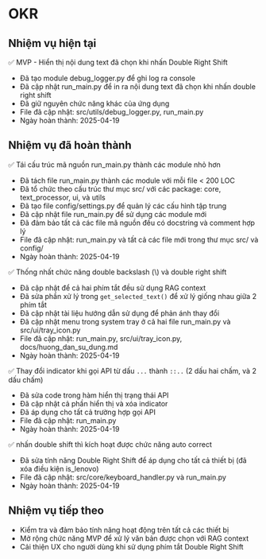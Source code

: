 # OKR

## Nhiệm vụ hiện tại

✅ MVP - Hiển thị nội dung text đã chọn khi nhấn Double Right Shift

-   Đã tạo module debug_logger.py để ghi log ra console
-   Đã cập nhật run_main.py để in ra nội dung text đã chọn khi nhấn double right shift
-   Đã giữ nguyên chức năng khác của ứng dụng
-   File đã cập nhật: src/utils/debug_logger.py, run_main.py
-   Ngày hoàn thành: 2025-04-19

## Nhiệm vụ đã hoàn thành

✅ Tái cấu trúc mã nguồn run_main.py thành các module nhỏ hơn

-   Đã tách file run_main.py thành các module với mỗi file < 200 LOC
-   Đã tổ chức theo cấu trúc thư mục src/ với các package: core, text_processor, ui, và utils
-   Đã tạo file config/settings.py để quản lý các cấu hình tập trung
-   Đã cập nhật file run_main.py để sử dụng các module mới
-   Đã đảm bảo tất cả các file mã nguồn đều có docstring và comment hợp lý
-   File đã cập nhật: run_main.py và tất cả các file mới trong thư mục src/ và config/
-   Ngày hoàn thành: 2025-04-19

✅ Thống nhất chức năng double backslash (\\) và double right shift

-   Đã cập nhật để cả hai phím tắt đều sử dụng RAG context
-   Đã sửa phần xử lý trong `get_selected_text()` để xử lý giống nhau giữa 2 phím tắt
-   Đã cập nhật tài liệu hướng dẫn sử dụng để phản ánh thay đổi
-   Đã cập nhật menu trong system tray ở cả hai file run_main.py và src/ui/tray_icon.py
-   File đã cập nhật: run_main.py, src/ui/tray_icon.py, docs/huong_dan_su_dung.md
-   Ngày hoàn thành: 2025-04-19

✅ Thay đổi indicator khi gọi API từ dấu `...` thành `::..` (2 dấu hai chấm, và 2 dấu chấm)

-   Đã sửa code trong hàm hiển thị trạng thái API
-   Đã cập nhật cả phần hiển thị và xóa indicator
-   Đã áp dụng cho tất cả trường hợp gọi API
-   File đã cập nhật: run_main.py
-   Ngày hoàn thành: 2025-04-19

✅ nhấn double shift thì kích hoạt được chức năng auto correct

-   Đã sửa tính năng Double Right Shift để áp dụng cho tất cả thiết bị (đã xóa điều kiện is_lenovo)
-   File đã cập nhật: src/core/keyboard_handler.py và run_main.py
-   Ngày hoàn thành: 2025-04-19

## Nhiệm vụ tiếp theo

-   Kiểm tra và đảm bảo tính năng hoạt động trên tất cả các thiết bị
-   Mở rộng chức năng MVP để xử lý văn bản được chọn với RAG context
-   Cải thiện UX cho người dùng khi sử dụng phím tắt Double Right Shift

